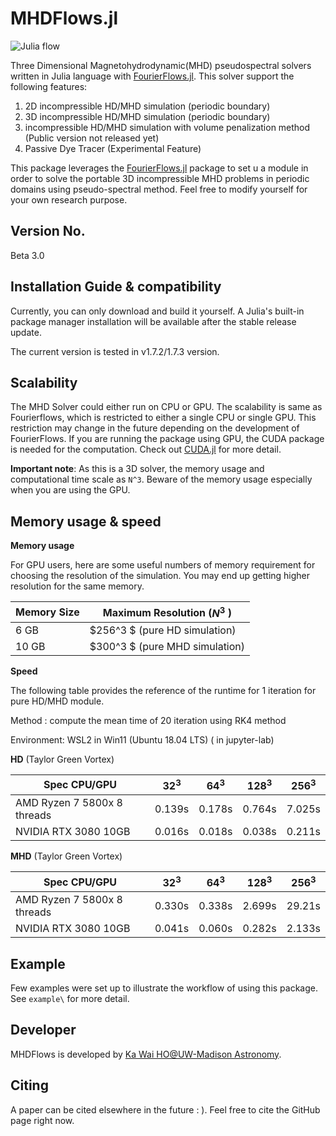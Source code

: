 # MHDFlows.jl
![Julia flow](img/TG_Instability.gif)

Three Dimensional Magnetohydrodynamic(MHD) pseudospectral solvers written in Julia language with <a href="http://github.com/FourierFlows/FourierFlows.jl">FourierFlows.jl</a>. This solver support the following features:

1. 2D incompressible  HD/MHD simulation (periodic boundary)
2. 3D incompressible  HD/MHD simulation (periodic boundary)
3. incompressible  HD/MHD simulation with volume penalization method (Public version not released yet)
4. Passive Dye Tracer (Experimental Feature)

This package leverages the [FourierFlows.jl](http://github.com/FourierFlows/FourierFlows.jl) package to set u a module in order to solve the portable 3D incompressible MHD problems in periodic domains using pseudo-spectral method. Feel free to modify yourself for your own research purpose.

## Version No.
Beta 3.0

## Installation Guide & compatibility 
Currently, you can only download and build it yourself. A Julia's built-in package manager installation will be available after the stable release update.

The current version is tested in v1.7.2/1.7.3 version.

## Scalability 
The MHD Solver could either run on CPU or GPU. The scalability is same as Fourierflows, which is restricted to either a single CPU or single GPU. This restriction may change in the future depending on the development of FourierFlows. If you are running the package using GPU, the CUDA package is needed for the computation. Check out [CUDA.jl](https://juliagpu.github.io/CUDA.jl/stable/lib/driver/#Device-Management) for more detail. 

**Important note**: As this is a 3D solver, the memory usage and computational time scale as `N^3`. Beware of the memory usage especially when you are using the GPU. 

## Memory usage & speed

**Memory usage**

For GPU users, here are some useful numbers of memory requirement for choosing the resolution of the simulation. You may end up getting higher resolution for the same memory.

| Memory Size | Maximum Resolution ($N^3$ )    |
| ----------- | ------------------------------ |
| 6 GB        | $256^3 $ (pure HD simulation)  |
| 10 GB       | $300^3 $ (pure MHD simulation) |

**Speed**

The following table provides the reference of the runtime for 1 iteration for pure HD/MHD module.

Method : compute the mean time of 20 iteration using RK4 method

Environment: WSL2 in Win11 (Ubuntu 18.04 LTS) ( in jupyter-lab)

**HD** (Taylor Green Vortex)

| Spec CPU/GPU                | $32^3$ | $64^3$ | $128^3$ | $256^3$ |
| --------------------------- | ------ | ------ | ------- | ------- |
| AMD Ryzen 7 5800x 8 threads | 0.139s | 0.178s | 0.764s  | 7.025s  |
| NVIDIA RTX 3080 10GB        | 0.016s | 0.018s | 0.038s  | 0.211s  |

**MHD** (Taylor Green Vortex)

| Spec CPU/GPU                | $32^3$ | $64^3$ | $128^3$ | $256^3$ |
| --------------------------- | ------ | ------ | ------- | ------- |
| AMD Ryzen 7 5800x 8 threads | 0.330s | 0.338s | 2.699s  | 29.21s  |
| NVIDIA RTX 3080 10GB        | 0.041s | 0.060s | 0.282s  | 2.133s  |

## Example
Few examples were set up to illustrate the workflow of using this package. See `example\` for more detail. 

## Developer
MHDFlows is developed by [Ka Wai HO@UW-Madison Astronomy](https://scholar.google.com/citations?user=h2j8wbYAAAAJ&hl=en).

## Citing
A paper can be cited elsewhere in the future : ). Feel free to cite the GitHub page right now. 
